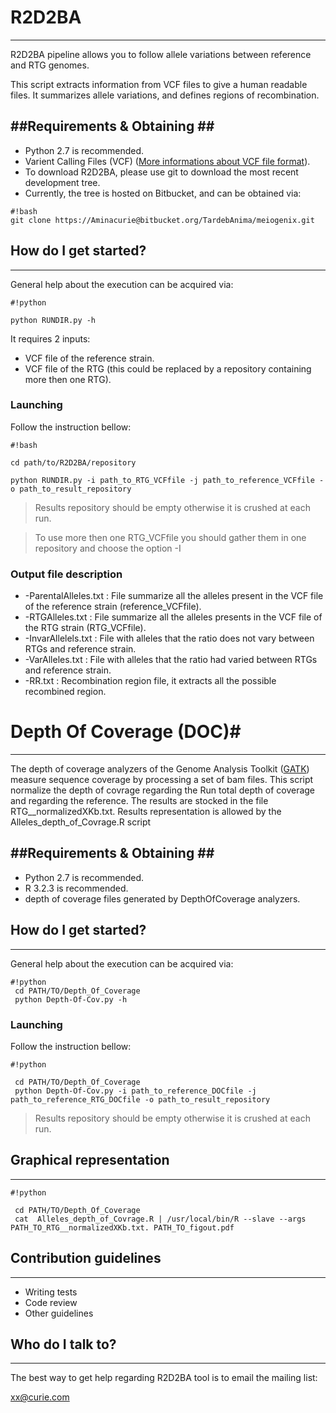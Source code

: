 # R2D2BA #
------------
R2D2BA pipeline allows you to follow allele variations between reference  and RTG genomes.

This script extracts information from VCF files to give a human readable 
files.  It summarizes allele variations, and defines regions of recombination.

##Requirements & Obtaining ##
------------

* Python 2.7 is recommended. 
* Varient Calling Files (VCF) ([More informations about VCF file format](http://www.1000genomes.org/wiki/Analysis/vcf4.0)).
* To download R2D2BA, please use git to download the most recent development
tree.  
* Currently, the tree is hosted on Bitbucket, and can be obtained via:

```
#!bash
git clone https://Aminacurie@bitbucket.org/TardebAnima/meiogenix.git

```
## How do I get started? ##
------------

General help about the execution can be acquired via:

```
#!python

python RUNDIR.py -h
```
It requires 2 inputs:

* VCF file of the reference strain. 
* VCF file of the RTG (this could be replaced by a repository containing more then one RTG).

### Launching ###

Follow the instruction bellow:

```
#!bash

cd path/to/R2D2BA/repository

python RUNDIR.py -i path_to_RTG_VCFfile -j path_to_reference_VCFfile -o path_to_result_repository

```
 
> Results repository should be empty otherwise it is crushed at each run.

> To use more then one RTG_VCFfile you should gather them in one repository and choose the option -I 

### Output file description ###

* -ParentalAlleles.txt : File summarize all the alleles present in the VCF file of the reference strain (reference_VCFfile). 
* -RTGAlleles.txt : File summarize all the alleles presents in the VCF file of the RTG strain (RTG_VCFfile).
* -InvarAllelels.txt : File with alleles that the ratio does not vary between RTGs and reference strain.  
* -VarAlleles.txt : File with alleles that the ratio had varied between RTGs and reference strain.
* -RR.txt : Recombination region file, it extracts all the possible recombined region.



# Depth Of Coverage (DOC)#
------------
The depth of coverage analyzers of the Genome Analysis Toolkit ([GATK](https://software.broadinstitute.org/gatk/gatkdocs/org_broadinstitute_gatk_tools_walkers_coverage_DepthOfCoverage.php)) measure sequence coverage by processing a set of bam files. 
This script normalize the depth of covrage regarding the Run total depth of coverage and regarding the reference. The results are stocked in the file RTG__normalizedXKb.txt.
Results representation is allowed by the Alleles_depth_of_Covrage.R script

##Requirements & Obtaining ##
------------

* Python 2.7 is recommended. 
* R 3.2.3 is recommended.
* depth of coverage files generated by DepthOfCoverage analyzers.

## How do I get started? ##
------------

General help about the execution can be acquired via:

```
#!python
 cd PATH/TO/Depth_Of_Coverage
 python Depth-Of-Cov.py -h
```

### Launching ###

Follow the instruction bellow:

```
#!python

 cd PATH/TO/Depth_Of_Coverage
 python Depth-Of-Cov.py -i path_to_reference_DOCfile -j path_to_reference_RTG_DOCfile -o path_to_result_repository

```
 
> Results repository should be empty otherwise it is crushed at each run.

## Graphical representation ##
------------

```
#!python

 cd PATH/TO/Depth_Of_Coverage
 cat  Alleles_depth_of_Covrage.R | /usr/local/bin/R --slave --args PATH_TO_RTG__normalizedXKb.txt. PATH_TO_figout.pdf

``` 






## Contribution guidelines ##
------------

* Writing tests
* Code review
* Other guidelines


## Who do I talk to? ##
------------

The best way to get help regarding R2D2BA tool is to email the mailing list:

xx@curie.com